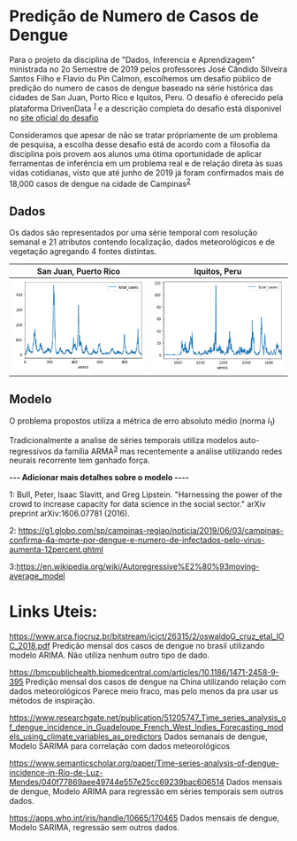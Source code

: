 # Predição de Numero de Casos de Dengue

Para o projeto da disciplina de "Dados, Inferencia e Aprendizagem" 
ministrada no 2o Semestre de 2019 pelos professores 
José Cândido Silveira Santos Filho e Flavio du Pin Calmon, 
escolhemos um desafio público de predição do numero de casos de dengue
baseado na série histórica das cidades de San Juan, Porto Rico e Iquitos, Peru.
O desafio é oferecido pela plataforma DrivenData <sup>[1](#drivendata)</sup> 
e a descrição completa do desafio está disponivel no 
[site oficial do desafio](https://www.drivendata.org/competitions/44/dengai-predicting-disease-spread/)

Consideramos que apesar de não se tratar própriamente
de um problema de pesquisa, a escolha desse desafio está de acordo
com a filosofia da disciplina pois provem aos alunos 
uma ótima oportunidade de aplicar ferramentas de inferência
em um problema real e de relação direta às suas vidas cotidianas,
visto que até junho de 2019 já foram confirmados mais de 18,000 casos
de dengue na cidade de Campinas<sup>[2](#denguecampinas)</sup>


## Dados 
Os dados são representados por uma série temporal com resolução semanal
e 21 atributos contendo localização, dados meteorológicos
e de vegetação agregando 4 fontes distintas.

San Juan, Puerto Rico      |  Iquitos, Peru
:-------------------------:|:-------------------------:
![](san_juan.png)          |  ![](iquitos.png)


## Modelo
O problema propostos utiliza a métrica de erro absoluto médio (norma $l_1$)

Tradicionalmente a analise de séries temporais utiliza modelos 
auto-regressivos da família ARMA<sup>[3](#modelosautoregressivos)</sup> 
mas recentemente a análise utilizando redes neurais recorrente tem ganhado força.

**--- Adicionar mais detalhes sobre o modelo ----**



<a name="drivendata">1</a>: Bull, Peter, Isaac Slavitt, and Greg Lipstein.
"Harnessing the power of the crowd to increase capacity for data science in the social sector."
 arXiv preprint arXiv:1606.07781 (2016).

<a name="denguecampinas">2</a>: https://g1.globo.com/sp/campinas-regiao/noticia/2019/06/03/campinas-confirma-4a-morte-por-dengue-e-numero-de-infectados-pelo-virus-aumenta-12percent.ghtml

<a name="modelosautoregressivos">3</a>:https://en.wikipedia.org/wiki/Autoregressive%E2%80%93moving-average_model



# Links Uteis:
https://www.arca.fiocruz.br/bitstream/icict/26315/2/oswaldoG_cruz_etal_IOC_2018.pdf
Predição mensal dos casos de dengue no brasil utilizando modelo ARIMA. Não utiliza nenhum outro tipo de dado.

https://bmcpublichealth.biomedcentral.com/articles/10.1186/1471-2458-9-395
Predição mensal dos casos de dengue na China utilizando relação com dados meteorológicos
Parece meio fraco, mas pelo menos da pra usar us métodos de inspiração.

https://www.researchgate.net/publication/51205747_Time_series_analysis_of_dengue_incidence_in_Guadeloupe_French_West_Indies_Forecasting_models_using_climate_variables_as_predictors
Dados semanais de dengue, Modelo SARIMA para correlação com dados meteorológicos

https://www.semanticscholar.org/paper/Time-series-analysis-of-dengue-incidence-in-Rio-de-Luz-Mendes/040f77869aee49744e557e25cc69239bac606514
Dados mensais de dengue, Modelo ARIMA para regressão em séries temporais sem outros dados.

https://apps.who.int/iris/handle/10665/170465
Dados mensais de dengue, Modelo SARIMA, regressão sem outros dados.




